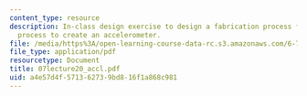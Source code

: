 ```yaml
---
content_type: resource
description: In-class design exercise to design a fabrication process flow and a package
  process to create an accelerometer.
file: /media/https%3A/open-learning-course-data-rc.s3.amazonaws.com/6-777j-design-and-fabrication-of-microelectromechanical-devices-spring-2007/a4e57d4f571362739bd816f1a868c981_07lecture20_accl.pdf
file_type: application/pdf
resourcetype: Document
title: 07lecture20_accl.pdf
uid: a4e57d4f-5713-6273-9bd8-16f1a868c981
---
```

